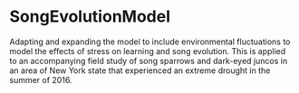 # SongEvolutionModel
Adapting and expanding the model to include environmental fluctuations to model the effects of stress on learning and song evolution. This is applied to an accompanying field study of song sparrows and dark-eyed juncos in an area of New York state that experienced an extreme drought in the summer of 2016.

